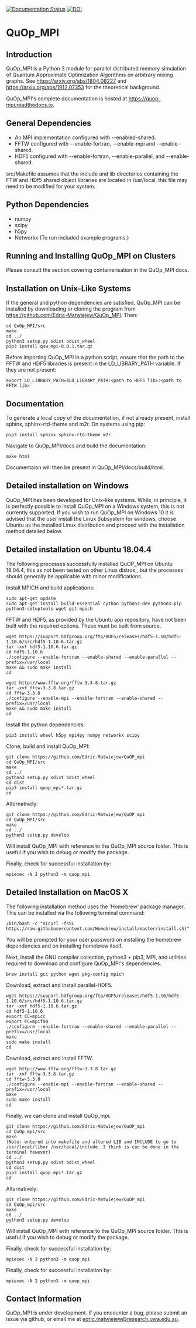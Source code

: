 [![Documentation Status](https://readthedocs.org/projects/quop-mpi/badge/?version=latest)](https://quop-mpi.readthedocs.io/en/latest/?badge=latest) [![DOI](https://zenodo.org/badge/233372703.svg)](https://zenodo.org/badge/latestdoi/233372703)


# QuOp_MPI

## Introduction

QuOp_MPI is a Python 3 module for parallel distributed memory simulation of Quantum Approximate Optimization Algorithms on arbitrary mixing graphs. See https://arxiv.org/abs/1804.08227 and https://arxiv.org/abs/1912.07353 for the theoretical background.

QuOp_MPI's complete documentation is hosted at https://quop-mpi.readthedocs.io.

## General Dependencies

+ An MPI implementation configured with --enabled-shared.
+ FFTW configured with --enable-fortran, --enable-mpi and --enable-shared.
+ HDF5 configured with --enable-fortran, --enable-parallel, and --enable-shared.

src/Makefile assumes that the include and lib directories containing the FTW and HDf5 shared object libraries are located in /usr/local, this file may need to be modified for your system.

## Python Dependencies

+ numpy
+ scipy
+ h5py
+ Networkx (To run included example programs.)

## Running and Installing QuOp_MPI on Clusters

Please consult the section covering containerisation in the QuOp_MPI docs.

## Installation on Unix-Like Systems

If the general and python dependencies are satisfied, QuOp_MPI can be installed by downloading or cloning the program from https://github.com/Edric-Matwiejew/QuOp_MPI. Then:

    cd QuOp_MPI/src
    make
    cd ../
    python3 setup.py sdist bdist_wheel
    pip3 install qsw_mpi-0.0.1.tar.gz

Before importing QuOp_MPI in a python script, ensure that the path to the FFTW and HDF5 libraries is present in the LD_LIBRARY_PATH variable. If they are not present:

    export LD_LIBRARY_PATH=$LD_LIBRARY_PATH:<path to HDF5 lib>:<path to FFTW lib>

## Documentation
To generate a local copy of the documentation, if not already present, install sphinx, sphinx-rtd-theme and m2r. On systems using pip:

    pip3 install sphinx sphinx-rtd-theme m2r

Navigate to QuOp_MPI/docs and build the documentation:

    make html

Documentaion will then be present in QuOp_MPI/docs/build/html.

## Detailed installation on Windows

QuOp_MPI has been developed for Unix-like systems. While, in principle, it is perfectly possible to install QuOp_MPI on a Windows system, this is not currently supported. If you wish to run QuOp_MPI on Windows 10 it is advised that the user install the Linux Subsystem for windows, choose Ubuntu as the installed Linux distribution and proceed with the installation method detailed below.

## Detailed installation on Ubuntu 18.04.4

The following processes successfully installed QuOP_MPI on Ubuntu 18.04.4, this as not been tested on other Linux distros,, but the processes should generally be applicable with minor modifications.

Install MPICH and build applications:

    sudo apt-get update
    sudo apt-get install build-essential cython python3-dev python3-pip python3-setuptools wget git mpich

FFTW and HDF5, as provided by the Ubuntu app repository, have not been built with the required options. These must be built from source.

    wget https://support.hdfgroup.org/ftp/HDF5/releases/hdf5-1.10/hdf5-1.10.6/src/hdf5-1.10.6.tar.gz
    tar -xvf hdf5-1.10.6.tar.gz
    cd hdf5-1.10.6
    ./configure --enable-fortran --enable-shared --enable-parallel --prefix=/usr/local
    make && sudo make install
    cd

    wget http://www.fftw.org/fftw-3.3.8.tar.gz
    tar -xvf fftw-3.3.8.tar.gz
    cd fftw-3.3.8
    ./configure --enable-mpi --enable-fortran --enable-shared --prefix=/usr/local
    make && sudo make install
    cd

Install the python dependencies:

    pip3 install wheel h5py mpi4py numpy networkx scipy

Clone, build and install QuOp_MPI:

    git clone https://github.com/Edric-Matwiejew/QuOP_mpi
    cd QuOp_MPI/src
    make
    cd ../
    python3 setup.py sdist bdist_wheel
    cd dist
    pip3 install quop_mpi*.tar.gz
    cd

Alternatively:

    git clone https://github.com/Edric-Matwiejew/QuOP_mpi
    cd QuOp_MPI/src
    make
    cd ../
    python3 setup.py develop

Will install QuOp_MPI with reference to the QuOp_MPI source folder. This is useful if you wish to debug or modify the package.

Finally, check for successful installation by:

    mpiexec -N 2 python3 -m quop_mpi

## Detailed Installation on MacOS X

The following installation method uses the 'Homebrew' package manager. This can be installed via the following terminal command:

    /bin/bash -c "$(curl -fsSL https://raw.githubusercontent.com/Homebrew/install/master/install.sh)"

You will be prompted for your user password on installing the homebrew dependencies and on installing homebrew itself.

Next, install the GNU compiler collection, python3 + pip3, MPI, and utilities required to download and configure QuOp_MPI's dependencies.

    brew install gcc python wget pkg-config mpich

Download, extract and install parallel-HDF5.

    wget https://support.hdfgroup.org/ftp/HDF5/releases/hdf5-1.10/hdf5-1.10.6/src/hdf5-1.10.6.tar.gz
    tar -xvf hdf5-1.10.6.tar.gz
    cd hdf5-1.10.6
    export CC=mpicc
    export FC=mpif90
    ./configure --enable-fortran --enable-shared --enable-parallel --prefix=/usr/local
    make
    sudo make install
    cd

Download, extract and install FFTW.

    wget http://www.fftw.org/fftw-3.3.8.tar.gz
    tar -xvf fftw-3.3.8.tar.gz
    cd fftw-3.3.8
    ./configure --enable-mpi --enable-fortran --enable-shared --prefix=/usr/local
    make
    sudo make install
    cd

Finally, we can clone and install QuOp_mpi.

    git clone https://github.com/Edric-Matwiejew/QuOP_mpi
    cd QuOp_mpi/src
    make
    (Note: entered into makefile and altered LIB and INCLUDE to go to /usr/local/libor /usr/local/include. I think is can be done in the terminal however)
    cd ../
    python3 setup.py sdist bdist_wheel
    cd dist
    pip3 install quop_mpi*.tar.gz
    cd

Alternatively:

    git clone https://github.com/Edric-Matwiejew/QuOP_mpi
    cd QuOp_mpi/src
    make
    cd ../
    python3 setup.py develop

Will install QuOp_MPI with reference to the QuOp_MPI source folder. This is useful if you wish to debug or modify the package.

Finally, check for successful installation by:

    mpiexec -N 2 python3 -m quop_mpi


Finally, check for successful installation by:

    mpiexec -N 2 python3 -m quop_mpi

## Contact Information

QuOp_MPI is under development. If you encounter a bug, please submit an issue via github, or email me at edric.matwiejew@research.uwa.edu.au.
